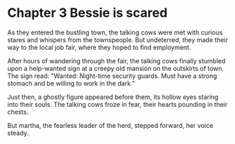 # Chapter 3 Bessie is scared
As they entered the bustling town, the talking cows were met with curious stares and whispers from the townspeople. But undeterred, they made their way to the local job fair, where they hoped to find employment.

After hours of wandering through the fair, the talking cows finally stumbled upon a help-wanted sign at a creepy old mansion on the outskirts of town. The sign read: "Wanted: Night-time security guards. Must have a strong stomach and be willing to work in the dark."

Just then, a ghostly figure appeared before them, its hollow eyes staring into their souls. The talking cows froze in fear, their hearts pounding in their chests.

But martha, the fearless leader of the herd, stepped forward, her voice steady.


